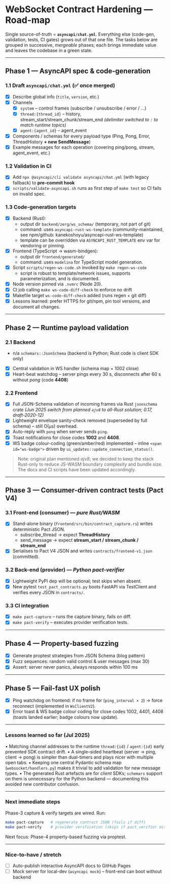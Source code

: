 # WebSocket Contract Hardening — Road-map

Single source-of-truth = **`asyncapi/chat.yml`**.
Everything else (code-gen, validation, tests, CI gates) grows out of that one
file.  The tasks below are grouped in successive, *mergeable* phases; each
brings immediate value and leaves the codebase in a green state.

----------------------------------------------------------------------
## Phase 1 — AsyncAPI spec & code-generation

### 1.1  Draft `asyncapi/chat.yml`  (✅ once merged)
* [x] Describe global info (`title`, `version`, etc.)
* [x] Channels
  * [x] `system`   – control frames (subscribe / unsubscribe / error / …)
  * [x] `thread:{thread_id}`   – history, stream_start/stream_chunk/stream_end *(delimiter switched to `:` to match runtime topics)*
  * [x] `agent:{agent_id}`    – agent_event
* [x] Components / schemas for every payload type (Ping, Pong, Error,
      ThreadHistory **+ new SendMessage**)
* [x] Example messages for each operation (covering ping/pong, stream,
      agent_event, etc.)

### 1.2  Validation in CI
* [x] Add `npx @asyncapi/cli validate asyncapi/chat.yml` (with legacy fallback) to **pre-commit hook**
* [x] `scripts/validate-asyncapi.sh` runs as first step of `make test` so CI
      fails on invalid spec.

### 1.3  Code-generation targets
* [x] Backend (Rust):
  * output dir `backend/zerg/ws_schema/` (temporary, not part of git)
  * command: uses `asyncapi-rust-ws-template` (community-maintained, see npm/github: kanekoshoyu/asyncapi-rust-ws-template)
  * template can be overridden via `ASYNCAPI_RUST_TEMPLATE` env var for vendoring or pinning.
* [x] Frontend (TypeScript → wasm-bindgen):
  * output dir `frontend/generated/`
  * command: uses `modelina` for TypeScript model generation.
* [x] Script `scripts/regen-ws-code.sh` invoked by `make regen-ws-code`
  * script is robust to template/network issues, supports parameterization, and is documented.
* [x] Node version pinned via `.nvmrc` (Node 20).
* [x] CI job calling `make ws-code-diff-check` to enforce no drift
* [x] Makefile target `ws-code-diff-check` added (runs regen + git diff)
* [x] Lessons learned: prefer HTTPS for git/npm, pin tool versions, and document all changes.

----------------------------------------------------------------------
## Phase 2 — Runtime payload validation

### 2.1  Backend
* n/a  `schemars::JsonSchema` (backend is Python; Rust code is client SDK only)
* [x] Central validation in WS handler (schema map + 1002 close)
* [x] Heart-beat watchdog – server pings every 30 s, disconnects after 60 s without *pong* (code **4408**)

### 2.2  Frontend
* [x] Full JSON-Schema validation of incoming frames via Rust `jsonschema` crate *(Jun 2025 switch from planned `ajv8` to all-Rust solution; 0.17, draft-2020-12)*
* [x] Lightweight envelope sanity-check removed (superseded by full schema) – still O(µs) overhead.
* [x] Auto-reply with `pong` when server sends `ping`.
* [x] Toast notifications for close codes **1002** and **4408**.
* [x] WS badge colour-coding (green/amber/red) implemented – inline `<span id="ws-badge">` driven by `ui_updates::update_connection_status()`.

> Note: original plan mentioned *ajv8*; we decided to keep the stack Rust-only to
> reduce JS-WASM boundary complexity and bundle size.  The docs and CI scripts
> have been updated accordingly.

----------------------------------------------------------------------
## Phase 3 — Consumer-driven contract tests (Pact V4)

### 3.1  Front-end (consumer)  — *pure Rust/WASM*
* [x] Stand-alone binary (`frontend/src/bin/contract_capture.rs`) writes deterministic Pact JSON.
  * subscribe_thread  → expect **ThreadHistory**
  * send_message      → expect **stream_start / stream_chunk / stream_end**
* [x] Serialises to Pact V4 JSON and writes `contracts/frontend-v1.json` (committed).

### 3.2  Back-end (provider)  — *Python pact-verifier*
* [x] Lightweight PyPI dep will be optional; test skips when absent.
* [x] New pytest `test_pact_contracts.py` boots FastAPI via TestClient and verifies every JSON in `contracts/`.

### 3.3  CI integration
* [x] `make pact-capture`  – runs the capture binary, fails on diff.
* [x] `make pact-verify`   – executes provider verification tests.

----------------------------------------------------------------------
## Phase 4 — Property-based fuzzing

* [x] Generate proptest strategies from JSON Schema (blog pattern)
* [x] Fuzz sequences: random valid control & user messages (max 30)
* [x] Assert: server never panics, always responds within 100 ms

----------------------------------------------------------------------
## Phase 5 — Fail-fast UX polish

* [x] Ping watchdog on frontend: if no frame for (`ping_interval × 2`) → force reconnect (implemented in `WsClientV2`).
* [x] Error toast & WS badge colour coding for close codes 1002, 4401, 4408 (toasts landed earlier; badge colours now update).

----------------------------------------------------------------------
### Lessons learned so far (Jul 2025)

• Matching channel addresses to the runtime `thread:{id}` / `agent:{id}` early
  prevented SDK contract drift.
• A single–sided heartbeat (server → ping, client → pong) is simpler than
  dual-timers and plays nicer with multiple open tabs.
• Keeping one central Pydantic schema map (`websocket/handlers.py`) makes it
  trivial to add validation for new message types.
• The generated Rust artefacts are for *client* SDKs; `schemars` support on
  them is unnecessary for the Python backend — documenting this avoided new
  contributor confusion.

----------------------------------------------------------------------
### Next immediate steps

Phase-3 capture & verify targets are wired.  Run:

```bash
make pact-capture   # regenerate contract JSON (fails if diff)
make pact-verify    # provider verification (skips if pact_verifier missing)
```

Next focus: Phase-4 property-based fuzzing via proptest.

----------------------------------------------------------------------
### Nice-to-have / stretch

* [ ] Auto-publish interactive AsyncAPI docs to GitHub Pages
* [ ] Mock server for local-dev (`asyncapi mock`) – front-end can boot without backend
